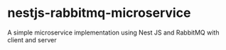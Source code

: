 # nestjs-rabbitmq-microservice
A simple microservice implementation using Nest JS and RabbitMQ with client and server
